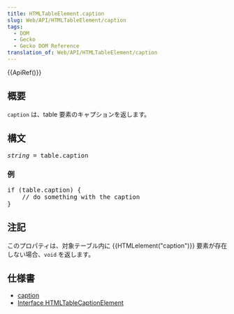 ```yaml
---
title: HTMLTableElement.caption
slug: Web/API/HTMLTableElement/caption
tags:
  - DOM
  - Gecko
  - Gecko DOM Reference
translation_of: Web/API/HTMLTableElement/caption
---
```

<div>
 {{ApiRef()}}</div>
<h2 id="Summary" name="Summary">概要</h2>
<p><code>caption</code> は、table 要素のキャプションを返します。</p>
<h2 id="Syntax" name="Syntax">構文</h2>
<pre class="syntaxbox"><i>string</i> = table.caption</pre>
<h3 id="Example" name="Example">例</h3>
<pre class="brush:js">if (table.caption) {
    // do something with the caption
}</pre>
<h2 id="Notes" name="Notes">注記</h2>
<p>このプロパティは、対象テーブル内に {{HTMLelement("caption")}} 要素が存在しない場合、<code>void</code> を返します。</p>
<h2 id="Specification" name="Specification">仕様書</h2>
<ul>
 <li><a href="http://www.w3.org/TR/DOM-Level-2-HTML/html.html#ID-14594520">caption</a></li>
 <li><a href="http://www.w3.org/TR/DOM-Level-2-HTML/html.html#ID-12035137">Interface HTMLTableCaptionElement</a></li>
</ul>
